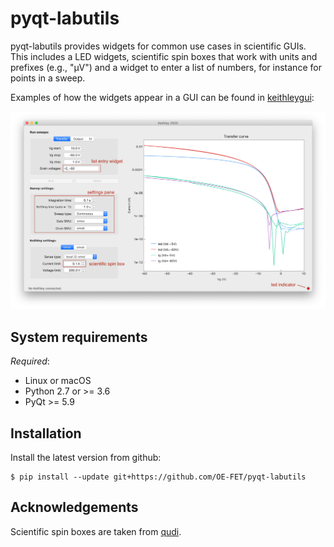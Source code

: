 
# pyqt-labutils

pyqt-labutils provides widgets for common use cases in scientific GUIs. This includes a
LED widgets, scientific spin boxes that work with units and prefixes (e.g., "µV") and
a widget to enter a list of numbers, for instance for points in a sweep.

Examples of how the widgets appear in a GUI can be found in
[keithleygui](https://github.com/OE-FET/keithleygui):

![Screenshot](screenshots/example_ui.png)

## System requirements

*Required*:

- Linux or macOS
- Python 2.7 or >= 3.6
- PyQt >= 5.9

## Installation

Install the latest version from github:
```console
$ pip install --update git+https://github.com/OE-FET/pyqt-labutils
```

## Acknowledgements

Scientific spin boxes are taken from [qudi](https://github.com/Ulm-IQO/qudi).
